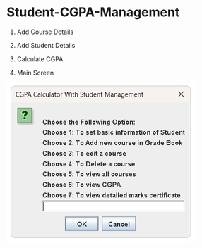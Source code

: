# Student-CGPA-Management
1) Add Course Details
2) Add Student Details
3) Calculate CGPA

1) Main Screen
<img src="Main Screen.jpg" alt="" title="">

